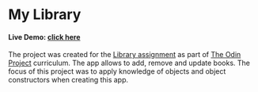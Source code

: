 # My Library
#### Live Demo: [click here](https://gaukhar008.github.io/admin-dashboard/)
The project was created for the [Library assignment](https://www.theodinproject.com/lessons/node-path-javascript-library) as part of [The Odin Project](https://www.theodinproject.com) curriculum. The app allows to add, remove and update books. The focus of this project was to apply knowledge of objects and object constructors when creating this app. 

